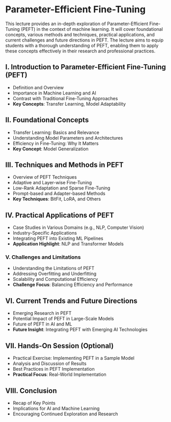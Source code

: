 # Parameter-Efficient Fine-Tuning

This lecture provides an in-depth exploration of Parameter-Efficient Fine-Tuning (PEFT) in the context of machine learning. It will cover foundational concepts, various methods and techniques, practical applications, and current challenges and future directions in PEFT. The lecture aims to equip students with a thorough understanding of PEFT, enabling them to apply these concepts effectively in their research and professional practices.

## I. Introduction to Parameter-Efficient Fine-Tuning (PEFT)

- Definition and Overview
- Importance in Machine Learning and AI
- Contrast with Traditional Fine-Tuning Approaches
- **Key Concepts**: Transfer Learning, Model Adaptability

## II. Foundational Concepts

- Transfer Learning: Basics and Relevance
- Understanding Model Parameters and Architectures
- Efficiency in Fine-Tuning: Why It Matters
- **Key Concept**: Model Generalization

## III. Techniques and Methods in PEFT

- Overview of PEFT Techniques
- Adaptive and Layer-wise Fine-Tuning
- Low-Rank Adaptation and Sparse Fine-Tuning
- Prompt-based and Adapter-based Methods
- **Key Techniques**: BitFit, LoRA, and Others

## IV. Practical Applications of PEFT

- Case Studies in Various Domains (e.g., NLP, Computer Vision)
- Industry-Specific Applications
- Integrating PEFT into Existing ML Pipelines
- **Application Highlight**: NLP and Transformer Models

### V. Challenges and Limitations

- Understanding the Limitations of PEFT
- Addressing Overfitting and Underfitting
- Scalability and Computational Efficiency
- **Challenge Focus**: Balancing Efficiency and Performance

## VI. Current Trends and Future Directions

- Emerging Research in PEFT
- Potential Impact of PEFT in Large-Scale Models
- Future of PEFT in AI and ML
- **Future Insight**: Integrating PEFT with Emerging AI Technologies

## VII. Hands-On Session (Optional)

- Practical Exercise: Implementing PEFT in a Sample Model
- Analysis and Discussion of Results
- Best Practices in PEFT Implementation
- **Practical Focus**: Real-World Implementation

## VIII. Conclusion

- Recap of Key Points
- Implications for AI and Machine Learning
- Encouraging Continued Exploration and Research
